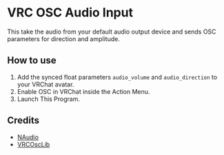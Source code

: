 ﻿# VRC OSC Audio Input

This take the audio from your default audio output device and sends OSC parameters for direction and amplitude.

## How to use

1) Add the synced float parameters `audio_volume` and `audio_direction` to your VRChat avatar.
2) Enable OSC in VRChat inside the Action Menu.
3) Launch This Program.

## Credits

* [NAudio](https://github.com/naudio/NAudio)
* [VRCOscLib](https://github.com/naudio/NAudio)
